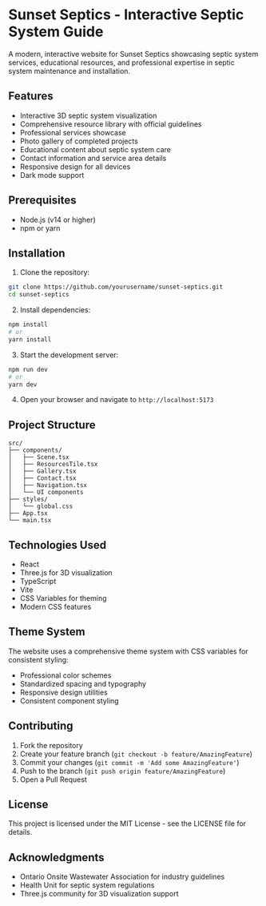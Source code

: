 # Sunset Septics - Interactive Septic System Guide

A modern, interactive website for Sunset Septics showcasing septic system services, educational resources, and professional expertise in septic system maintenance and installation.

## Features

- Interactive 3D septic system visualization
- Comprehensive resource library with official guidelines
- Professional services showcase
- Photo gallery of completed projects
- Educational content about septic system care
- Contact information and service area details
- Responsive design for all devices
- Dark mode support

## Prerequisites

- Node.js (v14 or higher)
- npm or yarn

## Installation

1. Clone the repository:
```bash
git clone https://github.com/yourusername/sunset-septics.git
cd sunset-septics
```

2. Install dependencies:
```bash
npm install
# or
yarn install
```

3. Start the development server:
```bash
npm run dev
# or
yarn dev
```

4. Open your browser and navigate to `http://localhost:5173`

## Project Structure

```
src/
├── components/
│   ├── Scene.tsx
│   ├── ResourcesTile.tsx
│   ├── Gallery.tsx
│   ├── Contact.tsx
│   ├── Navigation.tsx
│   └── UI components
├── styles/
│   └── global.css
├── App.tsx
└── main.tsx
```

## Technologies Used

- React
- Three.js for 3D visualization
- TypeScript
- Vite
- CSS Variables for theming
- Modern CSS features

## Theme System

The website uses a comprehensive theme system with CSS variables for consistent styling:

- Professional color schemes
- Standardized spacing and typography
- Responsive design utilities
- Consistent component styling

## Contributing

1. Fork the repository
2. Create your feature branch (`git checkout -b feature/AmazingFeature`)
3. Commit your changes (`git commit -m 'Add some AmazingFeature'`)
4. Push to the branch (`git push origin feature/AmazingFeature`)
5. Open a Pull Request

## License

This project is licensed under the MIT License - see the LICENSE file for details.

## Acknowledgments

- Ontario Onsite Wastewater Association for industry guidelines
- Health Unit for septic system regulations
- Three.js community for 3D visualization support 